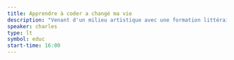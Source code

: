 ```yaml
---
title: Apprendre à coder a changé ma vie
description: "Venant d'un milieu artistique avec une formation littéraire, Charles n’était pas vraiment le type de profil prédisposé à s’intéresser à la programmation. Un bootcamp de neuf semaines lui a ouvert les yeux. Aujourd’hui il est développeur Ruby on Rails."
speaker: charles
type: lt
symbol: educ
start-time: 16:00
---
```

